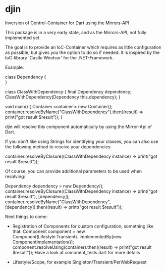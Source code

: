 djin
====

Inversion of Control-Container for Dart using the Mirrors-API

This package is in a very early state, and as the Mirrors-API, not fully implemented yet.

The goal is to provide an IoC-Container which requires as little configuration as possible, 
but gives you the option to do so if needed. 
It is inspired by the IoC-library 'Castle Windsor' for the .NET-Framework. 

Example:

class Dependency {  
}

class ClassWithDependency {
  final Dependency dependency;  
  ClassWithDependency(Dependency this.dependency);
}

void main() {
  Container container = new Container();
  container.resolveByName("ClassWithDependency").then((result) => print("got result $result"));
}

djin will resolve this component automatically by using the Mirror-Api of Dart. 

If you don't like using Strings for identifying your classes, you can also use the following method to resolve your dependencies:

container.resolveByClosure((ClassWithDependency instance) => print("got result $result"));

Of course, you can provide additional parameters to be used when resolving:

Dependency dependency = new Dependency();
container.resolveByClosure((ClassWithDependency instance) => print("got result $result"), [dependency]);
container.resolveByName("ClassWithDependency", [dependency]).then((result) => print("got result $result"));


Next things to come:
- Registration of Components for custom configuration, something like that:
  Component component = new Component<TestClass>(Lifestyle.Transient)..implementedBy(new ComponentImplementation<TestClassImpl>());
  component.resolveUsing(container).then((result) => print("got result $result"));
  Have a look at comonent_tests.dart for more details
  
- Lifestyle/Scope, for example Singleton/Transient/PerWebRequest